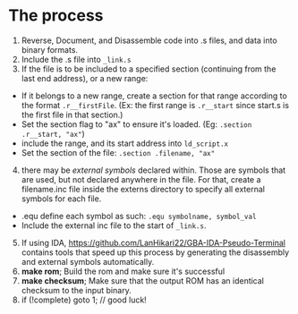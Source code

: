 # The process
1. Reverse, Document, and Disassemble code into .s files, and data into binary formats.
2. Include the .s file into `_link.s`
3. If the file is to be included to a specified section (continuing from the last end address), or a new range:
  - If it belongs to a new range, create a section for that range according to the format `.r__firstFile`. (Ex: the first range is `.r__start` since start.s is the first file in that section.)
  - Set the section flag to "ax" to ensure it's loaded. (Eg: `.section .r__start, "ax"`)
  - include the range, and its start address into `ld_script.x`
  - Set the section of the file: `.section .filename, "ax"`
4. there may be *external symbols* declared within. Those are symbols that are used, but not declared anywhere in
  the file. For that, create a filename.inc file inside the externs directory
  to specify all external symbols for each file.
  - .equ define each symbol as such: `.equ symbolname, symbol_val`
  - Include the external inc file to the start of `_link.s`.
5. If using IDA, https://github.com/LanHikari22/GBA-IDA-Pseudo-Terminal contains tools that speed up this process by generating
  the disassembly and external symbols automatically.
6. **make rom**; Build the rom and make sure it's successful
7. **make checksum**; Make sure that the output ROM has an identical checksum to the input binary.
8. if (!complete) goto 1; // good luck!
